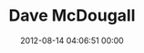 ---
title: "Dave McDougall"
date: 2012-08-14 04:06:51 00:00
permalink: /randomdave
twitter: ""
likes: [639]
id: 1293
gravatar: "http://www.gravatar.com/avatar/832f90ffe420713aaafd41f03fe98678"
---